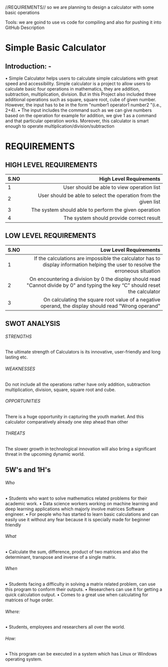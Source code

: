 //REQUIREMENTS//
so we are planning to design a calculator with some basic operations

Tools: we are goind to use vs code for compiling and also for pushing it into GitHub
Description
# Simple Basic Calculator
## Introduction: -
•	Simple Calculator helps users to calculate simple calculations with great speed and accessibility. Simple calculator is a project to allow users to calculate basic four operations in mathematics, they are addition, subtraction, multiplication, division. But in this Project also included three additional operations such as square, square root, cube of given number. However, the input has to be in the form "number1 operator1 number2 "(i.e., 2+4).
•	The input includes the command such as we can give numbers based on the operation for example for addition, we give 1 as a command and that particular operation works. Moreover, this calculator is smart enough to operate multiplication/division/subtraction

# REQUIREMENTS
## HIGH LEVEL REQUIREMENTS
|S.NO|High Level Requirements |
|:----| ----------------------:|
|1|User should be able to view operation list|
|2|User should be able to select the operation from the given list|
|3|The system should able to perform the given operation|
|4|The system should provide correct result|
## LOW LEVEL REQUIREMENTS
|S.NO|Low Level Requirements |
|:----| ----------------------:|
|1|If the calculations are impossible the calculator has to display information helping the user to resolve the erroneous situation|
|2|On encountering a division by 0 the display should read "Cannot divide by 0" and typing the key “C” should reset the calculator|
|3|On calculating the square root value of a negative operand, the display should read "Wrong operand"|
## SWOT ANALYSIS
###### STRENGTHS
The ultimate strength of Calculators is its innovative, user-friendly and long lasting etc.
###### WEAKNESSES
Do not include all the operations rather have only addition, subtraction multiplication, division, square, square root and cube.
###### OPPORTUNITIES
There is a huge opportunity in capturing the youth market. And this calculator comparatively already one step ahead than other
###### THREATS
The slower growth in technological innovation will also bring a significant threat in the upcoming dynamic world.

## 5W's and 1H's

###### Who
•	Students who want to solve mathematics related problems for their academic work.
•	Data science workers working on machine learning and deep learning applications which majorly involve matrices Software engineer.
•	For people who has started to learn basic calculations and can easily  use it without any fear because it is specially made for beginner friendly

###### What
•	Calculate the sum, difference, product of two matrices and also the determinant, transpose and inverse of a single matrix.

###### When
•	Students facing a difficulty in solving a matrix related problem, can use this program to conform their outputs.
•	Researchers can use it for getting a quick calculation output.
•	Comes to a great use when calculating for matrices of huge order.

###### Where:
•	Students, employees and researchers all over the world.

###### How:
•	This program can be executed in a system which has Linux or Windows operating system.
